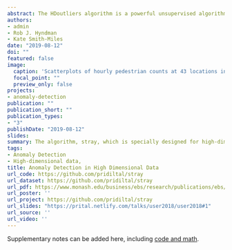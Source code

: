 ```yaml
---
abstract: The HDoutliers algorithm is a powerful unsupervised algorithm for detecting anomalies in high-dimensional data, with a strong theoretical foundation. However, it suffers from some limitations that significantly hinder its performance level, under certain circumstances. In this article, we propose an algorithm that addresses these limitations. We define an anomaly as an observation that deviates markedly from the majority with a large distance gap. An approach based on extreme value theory is used for the anomalous threshold calculation. Using various synthetic and real datasets, we demonstrate the wide applicability and usefulness of our algorithm, which we call the stray algorithm. We also demonstrate how this algorithm can assist in detecting anomalies present in other data structures using feature engineering. We show the situations where the stray algorithm outperforms the HDoutliers algorithm both in accuracy and computational time. This framework is implemented in the open source R package stray
authors:
- admin
- Rob J. Hyndman
- Kate Smith-Miles
date: "2019-08-12"
doi: ""
featured: false
image:
  caption: 'Scatterplots of hourly pedestrian counts at 43 locations in the city Melbourne, Australia, from 1 December to 31 December 2018. Anomalous days detected by the stray algorithm using scagnostics are marked in red colour'
  focal_point: ""
  preview_only: false
projects:
- anomaly-detection
publication: ""
publication_short: ""
publication_types:
- "3"
publishDate: "2019-08-12"
slides: 
summary: The algorithm, stray, which is specially designed for high-dimensional data, addresses the limitations of the state-of-art-method, the HDoutliers algorithm. 
tags:
- Anomaly Detection
- High-dimensional data,
title: Anomaly Detection in High Dimensional Data
url_code: https://github.com/pridiltal/stray
url_dataset: https://github.com/pridiltal/stray
url_pdf: https://www.monash.edu/business/ebs/research/publications/ebs/wp20-2019.pdf
url_poster: ''
url_project: https://github.com/pridiltal/stray
url_slides: "https://prital.netlify.com/talks/user2018/user2018#1" 
url_source: ''
url_video: ''
---
```

Supplementary notes can be added here, including [code and math](https://github.com/pridiltal/stray).
